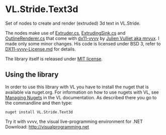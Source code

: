 # VL.Stride.Text3d

Set of nodes to create and render (extruded) 3d text in VL.Stride.

The nodes make use of [Extruder.cs](https://github.com/mrvux/dx11-vvvv/blob/master/Nodes/VVVV.DX11.Nodes.Text3d/Extruder.cs), [ExtrudingSink.cs](https://github.com/mrvux/dx11-vvvv/blob/master/Nodes/VVVV.DX11.Nodes.Text3d/ExtrudingSink.cs) and [OutlineRenderer.cs](https://github.com/mrvux/dx11-vvvv/blob/master/Nodes/VVVV.DX11.Nodes.Text3d/OutlineRenderer.cs) that come with [dx11-vvvv](https://github.com/mrvux/dx11-vvvv) by 
[Julien Vulliet aka mrvux](https://github.com/mrvux). I made only some minor changes. His code is licensed under BSD 3, refer to [DX11-vvvv-License.md](https://github.com/bj-rn/VL.Stride.Text3d/blob/master/DX11-vvvv-License.md) for details.

The library itself is released under [MIT license](https://github.com/bj-rn/VL.Stride.Text3d/blob/master/LICENSE).

## Using the library
In order to use this library with VL you have to install the nuget that is available via nuget.org. For information on how to use nugets with VL, see [Managing Nugets](https://thegraybook.vvvv.org/reference/libraries/dependencies.html#manage-nugets) in the VL documentation. As described there you go to the commandline and then type:

    nuget install VL.Stride.Text3d


Try it with vvvv, the visual live-programming environment for .NET  
Download: http://visualprogramming.net

